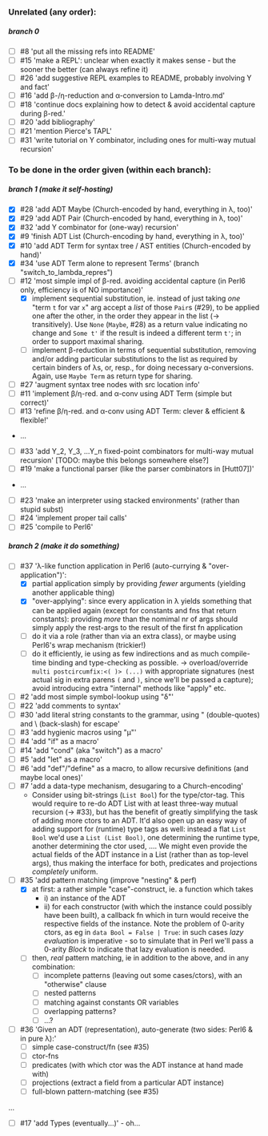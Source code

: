 ### Unrelated (any order):
##### branch 0
- [ ] #8 'put all the missing refs into README'
- [ ] #15 'make a REPL': unclear when exactly it makes sense - but the sooner the better (can always refine it)
- [ ] #26 'add suggestive REPL examples to README, probably involving Y and fact'
- [ ] #16 'add β-/η-reduction and α-conversion to Lamda-Intro.md'
- [ ] #18 'continue docs explaining how to detect & avoid accidental capture during β-red.'
- [ ] #20 'add bibliography'
- [ ] #21 'mention Pierce's TAPL'
- [ ] #31 'write tutorial on Y combinator, including ones for multi-way mutual recursion'

### To be done in the order given (within each branch):
##### branch 1 (make it self-hosting)
- [x] #28 'add ADT Maybe (Church-encoded by hand, everything in λ, too)'
- [x] #29 'add ADT Pair (Church-encoded by hand, everything in λ, too)'
- [x] #32 'add Y combinator for (one-way) recursion'
- [x] #9 'finish ADT List (Church-encoding by hand, everything in λ, too)'
- [x] #10 'add ADT Term for syntax tree / AST entities (Church-encoded by hand)'
- [x] #34 'use ADT Term alone to represent Terms' (branch "switch_to_lambda_repres")
- [ ] #12 'most simple impl of β-red. avoiding accidental capture (in Perl6 only, efficiency is of NO importance)'
    - [x] implement sequential substitution, ie. instead of just taking *one* "term `t` for var `x`" arg accept a *list* of those `Pair`s (#29), to be applied one after the other, in the order they appear in the list (-> transitively). Use `None` (`Maybe`, #28) as a return value indicating no change and `Some t'` if the result is indeed a different term `t'`; in order to support maximal sharing.
    - [ ] implement β-reduction in terms of sequential substitution, removing and/or adding particular substitutions to the list as required by certain binders of λs, or, resp., for doing necessary α-conversions. Again, use `Maybe Term` as return type for sharing.
- [ ] #27 'augment syntax tree nodes with src location info'
- [ ] #11 'implement β/η-red. and α-conv using ADT Term (simple but correct)'
- [ ] #13 'refine β/η-red. and α-conv using ADT Term: clever & efficient & flexible!'
- ...
- [ ] #33 'add Y_2, Y_3, ...Y_n fixed-point combinators for multi-way mutual recursion' [TODO: maybe this belongs somewhere else?]
- [ ] #19 'make a functional parser (like the parser combinators in [Hutt07])'
- ...
- [ ] #23 'make an interpreter using stacked environments' (rather than stupid subst)
- [ ] #24 'implement proper tail calls'
- [ ] #25 'compile to Perl6'

##### branch 2 (make it do *something*)
- [ ] #37 'λ-like function application in Perl6 (auto-currying & "over-application")':
  - [x] partial application simply by providing *fewer* arguments (yielding another applicable thing)
  - [x] "over-applying": since every application in λ yields something that can be applied again (except for constants and fns that return constants): providing *more* than the nomimal nr of args should simply apply the rest-args to the result of the first fn application
  - [ ] do it via a role (rather than via an extra class), or maybe using Perl6's wrap mechanism (trickier!)
  - [ ] do it efficiently, ie using as few indirections and as much compile-time binding and type-checking  as possible. -> overload/override `multi postcircumfix:<( )> (...)` with appropriate signatures (nest actual sig in extra parens `(` and `)`, since we'll be passed a capture); avoid introducing extra "internal" methods like "apply" etc.
- [ ] #2 'add most simple symbol-lookup using "δ"'
- [ ] #22 'add comments to syntax'
- [ ] #30 'add literal string constants to the grammar, using " (double-quotes) and \ (back-slash) for escape'
- [ ] #3 'add hygienic macros using "µ"'
- [ ] #4 'add "if" as a macro'
- [ ] #14 'add "cond" (aka "switch") as a macro'
- [ ] #5 'add "let" as a macro'
- [ ] #6 'add "def"/"define" as a macro, to allow recursive definitions (and maybe local ones)'
- [ ] #7 'add a data-type mechanism, desugaring to a Church-encoding'
    - Consider using bit-strings (`List Bool`) for the type/ctor-tag. This would require to re-do ADT List with at least three-way mutual recursion (-> #33), but has the benefit of greatly simplifying the task of adding more ctors to an ADT. 
It'd also open up an easy way of adding support for (runtime) type tags as well: instead a flat `List Bool` we'd use a `List (List Bool)`, one determining the runtime type, another determining the ctor used, ....
We might even provide the actual fields of the ADT instance in a List (rather than as top-level args), thus making the interface for both, predicates and projections *completely* uniform.
- [ ] #35 'add pattern matching (improve "nesting" & perf)
  - [x] at first: a rather simple "case"-construct, ie. a function which takes
       - i) an instance of the ADT
       - ii) for each constructor (with which the instance could possibly have been built), a callback fn which in turn would receive the respective fields of the instance. Note the problem of 0-arity ctors, as eg in `data Bool = False | True`: in such cases *lazy evaluation* is imperative - so to simulate that in Perl we'll pass a 0-arity *Block* to indicate that lazy evaluation is needed.
  - [ ] then, *real* pattern matching, ie in addition to the above, and in any combination:
       - [ ] incomplete patterns (leaving out some cases/ctors), with an "otherwise" clause
       - [ ] nested patterns
       - [ ] matching against constants OR variables
       - [ ] overlapping patterns?
       - [ ] ...?
- [ ] #36 'Given an ADT (representation), auto-generate (two sides: Perl6 & in pure λ):'
  - [ ] simple case-construct/fn (see #35)
  - [ ] ctor-fns
  - [ ] predicates (with which ctor was the ADT instance at hand made with)
  - [ ] projections (extract a field from a particular ADT instance)
  - [ ] full-blown pattern-matching (see #35)

...
- [ ] #17 'add Types (eventually...)' - oh...
